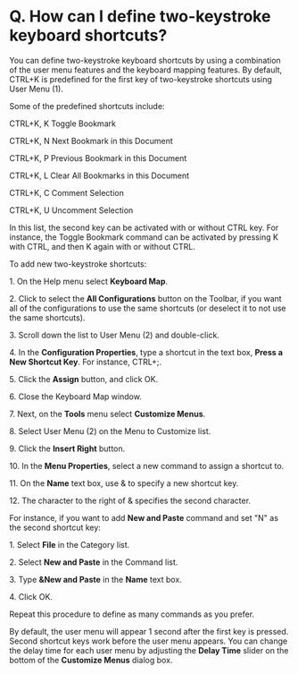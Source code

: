 # Q. How can I define two-keystroke keyboard shortcuts?

You can define two-keystroke keyboard shortcuts by using a combination of the user menu features and the keyboard mapping features. By default, CTRL+K is predefined for the first key of two-keystroke shortcuts using User Menu (1).

Some of the predefined shortcuts include:

CTRL+K, K Toggle Bookmark

CTRL+K, N Next Bookmark in this Document

CTRL+K, P Previous Bookmark in this Document

CTRL+K, L Clear All Bookmarks in this Document

CTRL+K, C Comment Selection

CTRL+K, U Uncomment Selection

In this list, the second key can be activated with or without CTRL key. For instance, the Toggle Bookmark command can be activated by pressing K with CTRL, and then K again with or without CTRL.

To add new two-keystroke shortcuts:

1\. On the Help menu select **Keyboard Map**.

2\. Click to select the **All Configurations** button on the Toolbar, if you want all of the configurations to use the same shortcuts (or deselect it to not use the same shortcuts).

3\. Scroll down the list to User Menu (2) and double-click.

4\. In the **Configuration Properties**, type a shortcut in the text box, **Press a New Shortcut Key**. For instance, CTRL+;.

5\. Click the **Assign** button, and click OK.

6\. Close the Keyboard Map window.

7\. Next, on the **Tools** menu select **Customize Menus**.

8\. Select User Menu (2) on the Menu to Customize list.

9\. Click the **Insert Right** button.

10\. In the **Menu Properties**, select a new command to assign a shortcut to.

11\. On the **Name** text box, use & to specify a new shortcut key.

12\. The character to the right of & specifies the second character.

For instance, if you want to add **New and Paste** command and set "N" as the second shortcut key:

1\. Select **File** in the Category list.

2\. Select **New and Paste** in the Command list.

3\. Type **&New and Paste** in the **Name** text box.

4\. Click OK.

Repeat this procedure to define as many commands as you prefer.

By default, the user menu will appear 1 second after the first key is pressed. Second shortcut keys work before the user menu appears. You can change the delay time for each user menu by adjusting the **Delay Time** slider on the bottom of the **Customize Menus** dialog box.
